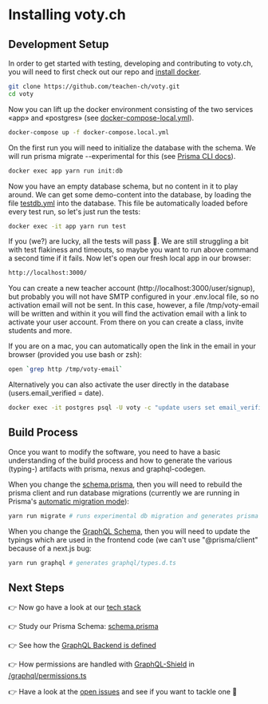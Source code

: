 # Installing voty.ch

## Development Setup

In order to get started with testing, developing and contributing to voty.ch, you will need to first check out our repo and [install docker](https://docs.docker.com/get-docker/).

```bash
git clone https://github.com/teachen-ch/voty.git
cd voty
```

Now you can lift up the docker environment consisting of the two services «app» and «postgres» (see [docker-compose-local.yml](../docker-compose-local.yml)).

```bash
docker-compose up -f docker-compose.local.yml
```

On the first run you will need to initialize the database with the schema. We will run prisma migrate --experimental for this (see [Prisma CLI docs](https://www.prisma.io/docs/reference/tools-and-interfaces/prisma-cli/command-reference#migrations-experimental)).

```bash
docker exec app yarn run init:db
```

Now you have an empty database schema, but no content in it to play around. We can get some demo-content into the database, by loading the file [testdb.yml](../cypress/fixtures/testdb.yml) into the database. This file be automatically loaded before every test run, so let's just run the tests:

```bash
docker exec -it app yarn run test
```

If you (we?) are lucky, all the tests will pass 🎉. We are still struggling a bit with test flakiness and timeouts, so maybe you want to run above command a second time if it fails. Now let's open our fresh local app in our browser:

```bash
http://localhost:3000/
```

You can create a new teacher account (http://localhost:3000/user/signup), but probably you will not have SMTP configured in your .env.local file, so no activation email will not be sent. In this case, however, a file /tmp/voty-email will be written and within it you will find the activation email with a link to activate your user account. From there on you can create a class, invite students and more. 

If you are on a mac, you can automatically open the link in the email in your browser (provided you use bash or zsh):
```bash
open `grep http /tmp/voty-email`
```

Alternatively you can also activate the user directly in the database (users.email_verified = date).

```bash
docker exec -it postgres psql -U voty -c "update users set email_verified=NOW() where email='name@email.com'";
```

## Build Process

Once you want to modify the software, you need to have a basic understanding of the build process and how to generate the various (typing-) artifacts with prisma, nexus and graphql-codegen.

When you change the [schema.prisma](../prisma/schema.prisma), then you will need to rebuild the prisma client and run database migrations (currently we are running in Prisma's [automatic migration mode](https://www.prisma.io/docs/reference/tools-and-interfaces/prisma-migrate)):

```bash
yarn run migrate # runs experimental db migration and generates prisma client
```

When you change the [GraphQL Schema](../graphql/schema.ts), then you will need to update the typings which are used in the frontend code (we can't use "@prisma/client" because of a next.js bug:

```bash
yarn run graphql # generates graphql/types.d.ts
```

## Next Steps

👉 Now go have a look at our [tech stack](./stack.md)

👉 Study our Prisma Schema: [schema.prisma](../prisma/schema.prisma)

👉 See how the [GraphQL Backend is defined](../graphql/schema.ts)

👉 How permissions are handled with [GraphQL-Shield](https://github.com/maticzav/graphql-shield) in [/graphql/permissions.ts](../graphql/permissions.ts)

👉 Have a look at the [open issues](https://github.com/teachen-ch/voty/issues) and see if you want to tackle one 🙏
